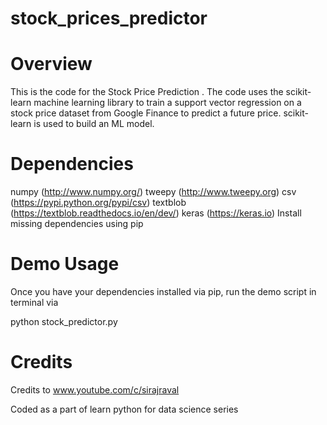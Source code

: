 # stock_prices_predictor

# Overview

This is the code for the Stock Price Prediction . The code uses the scikit-learn machine learning library to train a support vector regression on a stock price dataset from Google Finance to predict a future price. scikit-learn is used to build an ML model.

# Dependencies

numpy (http://www.numpy.org/)
tweepy (http://www.tweepy.org)
csv (https://pypi.python.org/pypi/csv)
textblob (https://textblob.readthedocs.io/en/dev/)
keras (https://keras.io)
Install missing dependencies using pip

# Demo Usage

Once you have your dependencies installed via pip, run the demo script in terminal via

python stock_predictor.py


# Credits

Credits to www.youtube.com/c/sirajraval

Coded as a part of learn python for data science series

